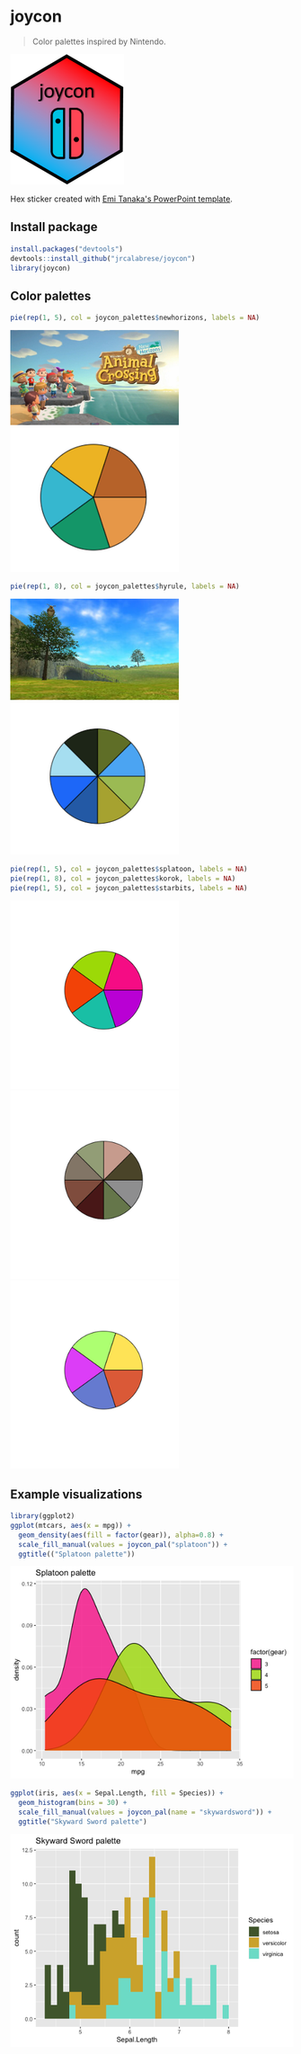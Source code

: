 # joycon

> Color palettes inspired by Nintendo.

![](example_images/joycon_hexsticker.png)

Hex sticker created with [Emi Tanaka's PowerPoint template](https://emitanaka.org/posts/hexsticker/). 

## Install package

``` r
install.packages("devtools")
devtools::install_github("jrcalabrese/joycon")
library(joycon)
```

## Color palettes

``` r
pie(rep(1, 5), col = joycon_palettes$newhorizons, labels = NA)
```

<p img="middle">
<img src="example_images/newhorizons_actual.png" width="300"> 
<img src="example_images/newhorizons.png" width="300"> 
</p>

``` r
pie(rep(1, 8), col = joycon_palettes$hyrule, labels = NA)
```

<p img="middle">
<img src="example_images/hyrule_actual.png" width="300"> 
<img src="example_images/hyrule.png" width="300"> 
</p>

``` r
pie(rep(1, 5), col = joycon_palettes$splatoon, labels = NA)
pie(rep(1, 8), col = joycon_palettes$korok, labels = NA)
pie(rep(1, 5), col = joycon_palettes$starbits, labels = NA)
```

<img src="example_images/splatoon.png" width="300"> <img src="example_images/korok.png" width="300"> <img src="example_images/starbits.png" width="300"> 

## Example visualizations

``` r
library(ggplot2)
ggplot(mtcars, aes(x = mpg)) +
  geom_density(aes(fill = factor(gear)), alpha=0.8) +
  scale_fill_manual(values = joycon_pal("splatoon")) +
  ggtitle(("Splatoon palette"))
```

![](example_images/splatoon_viz.png)

``` r 
ggplot(iris, aes(x = Sepal.Length, fill = Species)) + 
  geom_histogram(bins = 30) +
  scale_fill_manual(values = joycon_pal(name = "skywardsword")) +
  ggtitle("Skyward Sword palette")
```

![](example_images/skywardsword_viz.png)
